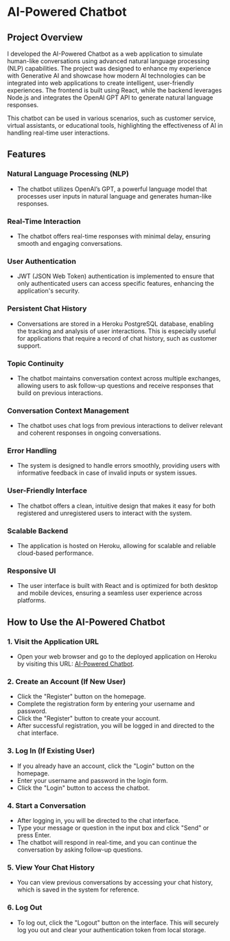 # AI-Powered Chatbot

## Project Overview

I developed the AI-Powered Chatbot as a web application to simulate human-like conversations using advanced natural language processing (NLP) capabilities. The project was designed to enhance my experience with Generative AI and showcase how modern AI technologies can be integrated into web applications to create intelligent, user-friendly experiences. The frontend is built using React, while the backend leverages Node.js and integrates the OpenAI GPT API to generate natural language responses.

This chatbot can be used in various scenarios, such as customer service, virtual assistants, or educational tools, highlighting the effectiveness of AI in handling real-time user interactions.

## Features

### Natural Language Processing (NLP)

- The chatbot utilizes OpenAI’s GPT, a powerful language model that processes user inputs in natural language and generates human-like responses.

### Real-Time Interaction

- The chatbot offers real-time responses with minimal delay, ensuring smooth and engaging conversations.

### User Authentication

- JWT (JSON Web Token) authentication is implemented to ensure that only authenticated users can access specific features, enhancing the application's security.

### Persistent Chat History

- Conversations are stored in a Heroku PostgreSQL database, enabling the tracking and analysis of user interactions. This is especially useful for applications that require a record of chat history, such as customer support.

### Topic Continuity

- The chatbot maintains conversation context across multiple exchanges, allowing users to ask follow-up questions and receive responses that build on previous interactions.

### Conversation Context Management

- The chatbot uses chat logs from previous interactions to deliver relevant and coherent responses in ongoing conversations.

### Error Handling

- The system is designed to handle errors smoothly, providing users with informative feedback in case of invalid inputs or system issues.

### User-Friendly Interface

- The chatbot offers a clean, intuitive design that makes it easy for both registered and unregistered users to interact with the system.

### Scalable Backend

- The application is hosted on Heroku, allowing for scalable and reliable cloud-based performance.

### Responsive UI

- The user interface is built with React and is optimized for both desktop and mobile devices, ensuring a seamless user experience across platforms.

## How to Use the AI-Powered Chatbot

### 1. Visit the Application URL

- Open your web browser and go to the deployed application on Heroku by visiting this URL: [AI-Powered Chatbot](https://ai-powered-chatbot-c163b8863896.herokuapp.com/).

### 2. Create an Account (If New User)

- Click the "Register" button on the homepage.
- Complete the registration form by entering your username and password.
- Click the "Register" button to create your account.
- After successful registration, you will be logged in and directed to the chat interface.

### 3. Log In (If Existing User)

- If you already have an account, click the "Login" button on the homepage.
- Enter your username and password in the login form.
- Click the "Login" button to access the chatbot.

### 4. Start a Conversation

- After logging in, you will be directed to the chat interface.
- Type your message or question in the input box and click "Send" or press Enter.
- The chatbot will respond in real-time, and you can continue the conversation by asking follow-up questions.

### 5. View Your Chat History

- You can view previous conversations by accessing your chat history, which is saved in the system for reference.

### 6. Log Out

- To log out, click the "Logout" button on the interface. This will securely log you out and clear your authentication token from local storage.